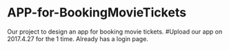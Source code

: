 # APP-for-BookingMovieTickets
Our project to design an app for booking movie tickets.
#Upload our app on 2017.4.27 for the 1 time. Already has a login page.
